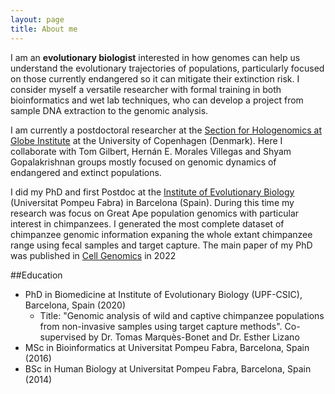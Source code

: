 ```yaml
---
layout: page
title: About me
---
```


I am an **evolutionary biologist** interested in how genomes can help us understand the evolutionary trajectories of populations, particularly focused on those currently endangered so it can mitigate their extinction risk. I consider myself a versatile researcher with formal training in both bioinformatics and wet lab techniques, who can develop a project from sample DNA extraction to the genomic analysis. 

I am currently a postdoctoral researcher at the [Section for Hologenomics at Globe Institute](https://globe.ku.dk/research/hologenomics/) at the University of Copenhagen (Denmark). Here I collaborate with Tom Gilbert, Hernán E. Morales Villegas and Shyam Gopalakrishnan groups mostly focused on genomic dynamics of endangered and extinct populations. 


I did my PhD and first Postdoc at the [Institute of Evolutionary Biology](https://www.ibe.upf-csic.es) (Universitat Pompeu Fabra) in Barcelona (Spain). During this time my research was focus on Great Ape population genomics with particular interest in chimpanzees. I generated the most complete dataset of chimpanzee genomic information expaning the whole extant chimpanzee range using fecal samples and target capture. The main paper of my PhD was published in [Cell Genomics](https://doi.org/10.1016/j.xgen.2022.100133) in 2022


##Education

- PhD in Biomedicine at Institute of Evolutionary Biology (UPF-CSIC), Barcelona, Spain (2020)
    - Title: "Genomic analysis of wild and captive chimpanzee populations from non-invasive samples using target capture methods".
      Co-supervised by Dr. Tomas Marquès-Bonet and Dr. Esther Lizano
- MSc in Bioinformatics at Universitat Pompeu Fabra, Barcelona, Spain (2016)
- BSc in Human Biology at Universitat Pompeu Fabra, Barcelona, Spain (2014)


